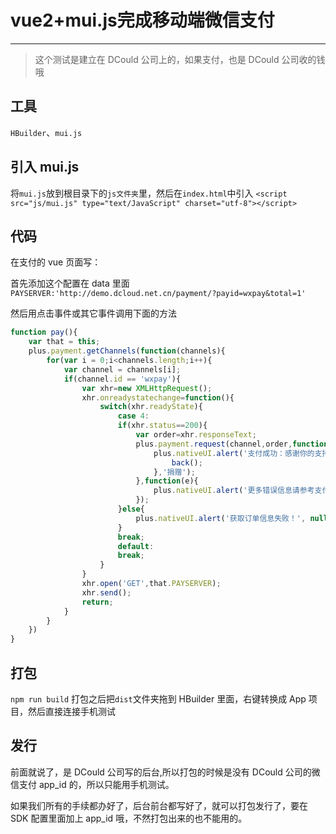 #  vue2+mui.js完成移动端微信支付

---

> 这个测试是建立在 DCould 公司上的，如果支付，也是 DCould 公司收的钱哦

## 工具

`HBuilder`、`mui.js`

## 引入 mui.js

将`mui.js`放到根目录下的`js文件夹`里，然后在`index.html`中引入 `<script src="js/mui.js" type="text/JavaScript" charset="utf-8"></script>`

## 代码

在支付的 vue 页面写：

首先添加这个配置在 data 里面 `PAYSERVER:'http://demo.dcloud.net.cn/payment/?payid=wxpay&total=1'`

然后用点击事件或其它事件调用下面的方法

```js
function pay(){
	var that = this;
	plus.payment.getChannels(function(channels){
		for(var i = 0;i<channels.length;i++){
			var channel = channels[i];
			if(channel.id == 'wxpay'){
				var xhr=new XMLHttpRequest();
				xhr.onreadystatechange=function(){
					switch(xhr.readyState){
						case 4:
						if(xhr.status==200){
							var order=xhr.responseText;
							plus.payment.request(channel,order,function(result){
								plus.nativeUI.alert('支付成功：感谢你的支持，我们会继续努力完善产品。',function(){
									back();
								},'捐赠');
							},function(e){
								plus.nativeUI.alert('更多错误信息请参考支付(Payment)规范文档：http://www.html5plus.org/#specification#/specification/Payment.html', null, '支付失败：'+e.code);
							});
						}else{
							plus.nativeUI.alert('获取订单信息失败！', null, '捐赠');
						}
						break;
						default:
						break;
					}
				}
				xhr.open('GET',that.PAYSERVER);
				xhr.send();
				return;
			}
		}
	})
}
```

## 打包

`npm run build` 打包之后把`dist`文件夹拖到 HBuilder 里面，右键转换成 App 项目，然后直接连接手机测试

## 发行

前面就说了，是 DCould 公司写的后台,所以打包的时候是没有 DCould 公司的微信支付 app_id 的，所以只能用手机测试。

如果我们所有的手续都办好了，后台前台都写好了，就可以打包发行了，要在 SDK 配置里面加上 app_id 哦，不然打包出来的也不能用的。
